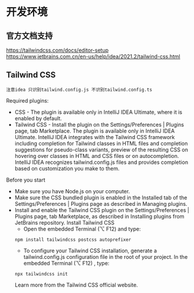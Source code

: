 # 开发环境

## 官方文档支持

https://tailwindcss.com/docs/editor-setup
https://www.jetbrains.com.cn/en-us/help/idea/2021.2/tailwind-css.html

## Tailwind CSS

`注意idea 只识别tailwind.config.js 不识别tailwind.config.ts`

Required plugins:

- CSS - The plugin is available only in IntelliJ IDEA Ultimate, where it is enabled by default.
- Tailwind CSS - Install the plugin on the Settings/Preferences | Plugins page, tab Marketplace. The plugin is available
  only in IntelliJ IDEA Ultimate.
  IntelliJ IDEA integrates with the Tailwind CSS framework including completion for Tailwind classes in HTML files and
  completion suggestions for pseudo-class variants, preview of the resulting CSS on hovering over classes in HTML and
  CSS files or on autocompletion. IntelliJ IDEA recognizes tailwind.config.js files and provides completion based on
  customization you make to them.

Before you start

- Make sure you have Node.js on your computer.
- Make sure the CSS bundled plugin is enabled in the Installed tab of the Settings/Preferences | Plugins page as
  described in Managing plugins.
- Install and enable the Tailwind CSS plugin on the Settings/Preferences | Plugins page, tab Marketplace, as described
  in Installing plugins from JetBrains repository.
  Install Tailwind CSS
    - Open the embedded Terminal (⌥ F12) and type:
  ```
  npm install tailwindcss postcss autoprefixer 
  ```
    - To configure your Tailwind CSS installation, generate a tailwind.config.js configuration file in the root of your
      project. In the embedded Terminal (⌥ F12) , type:
  ```
  npx tailwindcss init
  ```
  Learn more from the Tailwind CSS official website.
